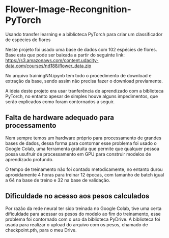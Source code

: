 # Flower-Image-Recongnition-PyTorch
Usando transfer learning e a biblioteca PyTorch para criar um classificador de espécies de flores

Neste projeto foi usado uma base de dados com 102 espécies de flores. Base esta que pode ser baixada a partir do seguinte link:
https://s3.amazonaws.com/content.udacity-data.com/courses/nd188/flower_data.zip

No arquivo trainingNN.ipynb tem todo o procedimento de download e extração da base, sendo assim não precisa fazer o download previamente.

A ideia deste projeto era usar tranferência de aprendizado com a biblioteca PyTorch, no entanto apesar de simples houve alguns impedimentos, que serão explicados como foram contornados a seguir. 

## Falta de hardware adequado para processamento
Nem sempre temos um hardware próprio para processamento de grandes bases de dados, dessa forma para contornar esse problema foi usado o Google Colab, uma ferramenta gratuita que permite que qualquer pessoa possa usufruir de processamento em GPU para construir modelos de aprendizado profundo.

O tempo de treinamento não foi contado metodicamente, no entanto durou aproxidamente 4 horas para treinar 12 épocas, com tamanho de batch igual a 64 na base de treino e 32 na base de validação.

## Dificuldade no acesso aos pesos calculados
Por razão da rede neural ter sido treinada no Google Colab, tive uma certa dificuldade para acessar os pesos do modelo ao fim do treinamento, esse problema foi contornado com o uso da biblioteca PyDrive. A biblioteca foi usada para realizar o upload do arquivo com os pesos, chamado de checkpoint.pth, para o meu Drive.

